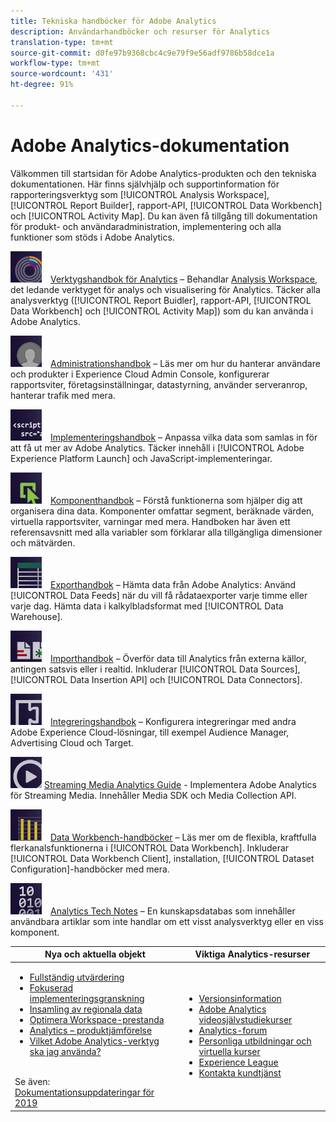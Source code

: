 ```yaml
---
title: Tekniska handböcker för Adobe Analytics
description: Användarhandböcker och resurser för Analytics
translation-type: tm+mt
source-git-commit: d0fe97b9368cbc4c9e79f9e56adf9786b58dce1a
workflow-type: tm+mt
source-wordcount: '431'
ht-degree: 91%

---
```



# Adobe Analytics-dokumentation

Välkommen till startsidan för Adobe Analytics-produkten och den tekniska dokumentationen. Här finns självhjälp och supportinformation för rapporteringsverktyg som [!UICONTROL Analysis Workspace], [!UICONTROL Report Builder], rapport-API, [!UICONTROL Data Workbench] och [!UICONTROL Activity Map]. Du kan även få tillgång till dokumentation för produkt- och användaradministration, implementering och alla funktioner som stöds i Adobe Analytics.

[![Verktyg](assets/analyze_50px.png)](/help/analyze/home.md) [Verktygshandbok för Analytics](/help/analyze/home.md) – Behandlar [Analysis Workspace](/help/analyze/analysis-workspace/home.md), det ledande verktyget för analys och visualisering för Analytics. Täcker alla analysverktyg ([!UICONTROL Report Buidler], rapport-API, [!UICONTROL Data Workbench] och [!UICONTROL Activity Map]) som du kan använda i Adobe Analytics.

[![Administration](assets/admin_50px.png)](/help/admin/home.md) [Administrationshandbok](/help/admin/home.md) – Läs mer om hur du hanterar användare och produkter i Experience Cloud Admin Console, konfigurerar rapportsviter, företagsinställningar, datastyrning, använder serveranrop, hanterar trafik med mera.

[![Implementering](assets/implement_50px.png)](/help/implement/home.md) [Implementeringshandbok](/help/implement/home.md) – Anpassa vilka data som samlas in för att få ut mer av Adobe Analytics. Täcker innehåll i [!UICONTROL Adobe Experience Platform Launch] och JavaScript-implementeringar.

[![Komponenter](assets/components_50px.png)](/help/components/home.md) [Komponenthandbok](/help/components/home.md) – Förstå funktionerna som hjälper dig att organisera dina data. Komponenter omfattar segment, beräknade värden, virtuella rapportsviter, varningar med mera. Handboken har även ett referensavsnitt med alla variabler som förklarar alla tillgängliga dimensioner och mätvärden.

[![Exportera](assets/export_50px.png)](/help/export/home.md) [Exporthandbok](/help/export/home.md) – Hämta data från Adobe Analytics: Använd [!UICONTROL Data Feeds] när du vill få rådataexporter varje timme eller varje dag. Hämta data i kalkylbladsformat med [!UICONTROL Data Warehouse].

[![Importera](assets/import_50px.png)](/help/import/home.md) [Importhandbok](/help/import/home.md) – Överför data till Analytics från externa källor, antingen satsvis eller i realtid. Inkluderar [!UICONTROL Data Sources], [!UICONTROL Data Insertion API] och [!UICONTROL Data Connectors].

[![Integrering](assets/integrate_50px.png)](/help/integrate/home.md) [Integreringshandbok](/help/integrate/home.md) – Konfigurera integreringar med andra Adobe Experience Cloud-lösningar, till exempel Audience Manager, Advertising Cloud och Target.

[![Streaming Media Analytics](assets/media_50px.png)](https://docs.adobe.com/content/help/en/media-analytics/using/media-overview.html) [Streaming Media Analytics Guide](https://docs.adobe.com/content/help/en/media-analytics/using/media-overview.html)  - Implementera Adobe Analytics för Streaming Media. Innehåller Media SDK och Media Collection API.

[![DWB](assets/workbench_50px.png)](https://docs.adobe.com/content/help/en/data-workbench/using/home.html) [Data Workbench-handböcker](https://docs.adobe.com/content/help/en/data-workbench/using/home.html) – Läs mer om de flexibla, kraftfulla flerkanalsfunktionerna i [!UICONTROL Data Workbench]. Inkluderar [!UICONTROL Data Workbench Client], installation, [!UICONTROL Dataset Configuration]-handböcker med mera.

[![Technotes](assets/technotes_50px.png)](/help/technotes/home.md) [Analytics Tech Notes](/help/technotes/home.md) – En kunskapsdatabas som innehåller användbara artiklar som inte handlar om ett visst analysverktyg eller en viss komponent.

| Nya och aktuella objekt | Viktiga Analytics-resurser |
| --- | --- |
| <ul><li>[Fullständig utvärdering](https://experienceleague.adobe.com/docs/analytics/implementation/review/full-review.html)</li><li>[Fokuserad implementeringsgranskning](https://experienceleague.adobe.com/docs/analytics/implementation/review/focused-review.html)</li><li>[Insamling av regionala data](/help/technotes/rdc/regional-data-collection.md)</li><li>[Optimera Workspace-prestanda](/help/analyze/analysis-workspace/workspace-faq/optimizing-performance.md)</li><li>[Analytics – produktjämförelse](/help/admin/c-analytics-product-comparison/analytics-product-comparison.md)</li><li>[Vilket Adobe Analytics-verktyg ska jag använda?](/help/admin/c-analytics-product-comparison/which-analytics-tool.md)</li></ul><br> Se även: [Dokumentationsuppdateringar för 2019](doc-updates.md) | <ul><li> [Versionsinformation](https://docs.adobe.com/content/help/sv-SE/release-notes/experience-cloud/current.html)</li><li> [Adobe Analytics videosjälvstudiekurser](https://docs.adobe.com/content/help/en/analytics-learn/tutorials/overview.html)</li><li>[Analytics-forum](https://forums.adobe.com/community/experience-cloud/analytics-cloud/analytics)</li><li>[Personliga utbildningar och virtuella kurser](https://training.adobe.com/training/courses.html#solution=adobeAnalytics)</li><li>[Experience League](https://landing.adobe.com/experience-league/)</li><li>[Kontakta kundtjänst](https://helpx.adobe.com/se/support/analytics.html)</li></ul> |

<!-- Keep around for now

## Analytics reporting capabilities

Here is a comprehensive list of and links to all the reporting capabilities in Adobe Analytics.

* [Analysis Workspace](/help/analyze/analysis-workspace/home.md)
* [Report Builder](/help/analyze/report-builder/home.md)
* [Data Warehouse](/help/export/data-warehouse/data-warehouse.md)
* [Mobile Services UI](https://docs.adobe.com/content/help/en/mobile-services/using/home.html)
* [Data Workbench](https://docs.adobe.com/content/help/en/data-workbench/using/home.html)
* [Reports & Analytics](/help/analyze/reports-analytics/getting-started.md)

### Analytics feature list

*   [Activity Map](/help/analyze/activity-map/activity-map.md)
*   [Anomaly Detection](/help/analyze/analysis-workspace/virtual-analyst/c-anomaly-detection/statistics-anomaly-detection.md)
*   [Bot filtering](/help/admin/admin/bot-removal/bot-rules.md)
*   [Calculated Metrics](/help/components/c-calcmetrics/cm-overview.md)
*   [Classifications](/help/components/classifications/c-classifications.md)
*   [Cohort Analysis](/help/analyze/analysis-workspace/visualizations/cohort-table/cohort-analysis.md)
*   [Contribution Analysis](/help/analyze/analysis-workspace/virtual-analyst/c-anomaly-detection/anomaly-detection.md)
*   [Data Connectors](https://www.adobeexchange.com/experiencecloud.html)
*   [Data Feeds](/help/export/analytics-data-feed/data-feed-overview.md)   
*   [Data Sources](/help/import/c-data-sources/datasrc-home.md)  
*   [Fallout](/help/analyze/analysis-workspace/visualizations/fallout/fallout-flow.md)
*   [Flow](/help/analyze/analysis-workspace/visualizations/c-flow/flow.md)
*   [Intelligent Alerts](/help/components/c-alerts/intellligent-alerts.md)
*   [Mobile App SDK](https://docs.adobe.com/content/help/en/mobile-services/using/home.html)  
*   [Real-time reporting](/help/components/c-real-time-reporting/realtime.md)
*   [Segmentation](/help/components/segmentation/seg-home.md)
*   [Segment Comparison](/help/analyze/analysis-workspace/c-panels/c-segment-comparison/segment-comparison.md)
*   [Video Tracking](https://docs.adobe.com/content/help/en/media-analytics/using/media-overview.html)
*   [Virtual Report Suites](/help/components/vrs/vrs-about.md)

## Contact options

Support delegates can get assisted support via:

**In-Product:**

1.  [Sign in to Adobe Analytics.](https://sc.omniture.com/login/)
2.  Navigate to **Help** > **Customer Care**.

**Phone:** 1-800-497-0335 (US & Canada).

Get [phone numbers for other regions](https://helpx.adobe.com/contact/dma-external/DMACustomeCareRegionalPhoneNumbers.html).

**Email:**

1.  Include [case details](https://helpx.adobe.com/experience-cloud/enterprise-email-support-guidelines.html) to open a ticket via email. 
1.  Send your case to [customercare@adobe.com](mailto:customercare@adobe.com).

Not sure if you're a **support delegate**? Find out if this [user type applies to you](https://helpx.adobe.com/experience-cloud/supported-users.html) and learn about our [enterprise support terms](https://helpx.adobe.com/support/programs/enterprise-support-terms.html).
 -->

